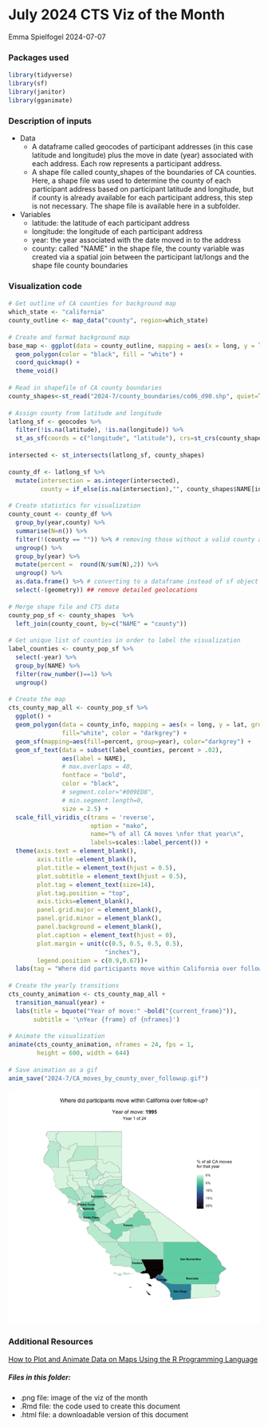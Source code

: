 # July 2024 CTS Viz of the Month
Emma Spielfogel
2024-07-07

### Packages used

```r
library(tidyverse)
library(sf)
library(janitor)
library(gganimate)
```

### Description of inputs

-   Data
    -   A dataframe called geocodes of participant addresses (in this case latitude and longitude) plus the move in date (year) associated with each address. Each row represents a participant address.
    -   A shape file called county_shapes of the boundaries of CA counties. Here, a shape file was used to determine the county of each participant address based on participant latitude and longitude, but if county is already available for each participant address, this step is not necessary. The shape file is available here in a subfolder.
-   Variables
    -   latitude: the latitude of each participant address
    -   longitude: the longitude of each participant address
    -   year: the year associated with the date moved in to the address
    -   county: called "NAME" in the shape file, the county variable was created via a spatial join between the participant lat/longs and the shape file county boundaries

### Visualization code


```r
# Get outline of CA counties for background map
which_state <- "california"
county_outline <- map_data("county", region=which_state)

# Create and format background map
base_map <- ggplot(data = county_outline, mapping = aes(x = long, y = lat, group = group)) +
  geom_polygon(color = "black", fill = "white") +
  coord_quickmap() +
  theme_void() 

# Read in shapefile of CA county boundaries
county_shapes<-st_read("2024-7/county_boundaries/co06_d90.shp", quiet=T)

# Assign county from latitude and longitude
latlong_sf <- geocodes %>%
  filter(!is.na(latitude), !is.na(longitude)) %>%
  st_as_sf(coords = c("longitude", "latitude"), crs=st_crs(county_shapes))

intersected <- st_intersects(latlong_sf, county_shapes)

county_df <- latlong_sf %>%
  mutate(intersection = as.integer(intersected),
         county = if_else(is.na(intersection),"", county_shapes$NAME[intersection]))

# Create statistics for visualization
county_count <- county_df %>% 
  group_by(year,county) %>% 
  summarise(N=n()) %>% 
  filter(!(county == "")) %>% # removing those without a valid county assignment
  ungroup() %>% 
  group_by(year) %>%
  mutate(percent =  round(N/sum(N),2)) %>% 
  ungroup() %>%
  as.data.frame() %>% # converting to a dataframe instead of sf object to
  select(-(geometry)) ## remove detailed geolocations

# Merge shape file and CTS data
county_pop_sf <- county_shapes  %>%
  left_join(county_count, by=c("NAME" = "county"))

# Get unique list of counties in order to label the visualization
label_counties <- county_pop_sf %>% 
  select(-year) %>% 
  group_by(NAME) %>% 
  filter(row_number()==1) %>% 
  ungroup()

# Create the map
cts_county_map_all <- county_pop_sf %>% 
  ggplot() +
  geom_polygon(data = county_info, mapping = aes(x = long, y = lat, group = group),
               fill="white", color = "darkgrey") +
  geom_sf(mapping=aes(fill=percent, group=year), color="darkgrey") +
  geom_sf_text(data = subset(label_counties, percent > .02),
               aes(label = NAME),
               # max.overlaps = 40,
               fontface = "bold",
               color = "black",
               # segment.color="#009ED8",
               # min.segment.length=0,
               size = 2.5) +
  scale_fill_viridis_c(trans = 'reverse',
                       option = "mako",
                       name="% of all CA moves \nfor that year\n",
                       labels=scales::label_percent()) +
  theme(axis.text = element_blank(), 
        axis.title =element_blank(),
        plot.title = element_text(hjust = 0.5),
        plot.subtitle = element_text(hjust = 0.5),
        plot.tag = element_text(size=14),
        plot.tag.position = "top",
        axis.ticks=element_blank(), 
        panel.grid.major = element_blank(), 
        panel.grid.minor = element_blank(), 
        panel.background = element_blank(), 
        plot.caption = element_text(hjust = 0),
        plot.margin = unit(c(0.5, 0.5, 0.5, 0.5), 
                           "inches"),
        legend.position = c(0.9,0.67))+
  labs(tag = "Where did participants move within California over follow-up?\n\n")

# Create the yearly transitions
cts_county_animation <- cts_county_map_all +
  transition_manual(year) +
  labs(title = bquote("Year of move:" ~bold("{current_frame}")),
       subtitle = '\nYear {frame} of {nframes}')

# Animate the visualization
animate(cts_county_animation, nframes = 24, fps = 1,
        height = 600, width = 644)

# Save animation as a gif
anim_save("2024-7/CA_moves_by_county_over_followup.gif")
```

![](CA_moves_by_county_over_followup.gif)

### Additional Resources

[How to Plot and Animate Data on Maps Using the R Programming Language](https://conservancy.umn.edu/server/api/core/bitstreams/ba6ea265-c865-48d2-bcf4-e287542efd9a/content)

##### Files in this folder:

-   .png file: image of the viz of the month
-   .Rmd file: the code used to create this document
-   .html file: a downloadable version of this document
